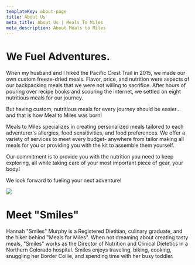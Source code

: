 ```yaml
---
templateKey: about-page
title: About Us
meta_title: About Us | Meals To Miles
meta_description: About Meals to Miles
---
```

# We Fuel Adventures.

When my husband and I hiked the Pacific Crest Trail in 2015, we made our own custom freeze-dried meals. Flavor, price, and nutrition were aspects of our backpacking meals that we were not willing to sacrifice. After hours of pouring over recipe books and scouring the internet, we settled on eight nutritious meals for our journey. 

But having custom, nutritious meals for every journey should be easier... and that is how Meal to Miles was born!

Meals to Miles specializes in creating personalized meals tailored to each adventurer's allergies, food sensitivities, and food preferences. We offer a variety of services to meet every budget- anywhere from tailor making all meals for you or providing you with the kit to assemble them yourself. 

Our commitment is to provide you with the nutrition you need to keep exploring, all while taking care of your most important piece of gear, your body! 

We look forward to fueling your next adventure!

![](/img/image-6.jpeg)

# Meet "Smiles"

Hannah "Smiles" Murphy is a Registered Dietitian, culinary graduate, and the hiker behind "Meals for Miles". When not dreaming about creating tasty meals, "Smiles" works as the Director of Nutrition and Clinical Dietetics in a Northern Colorado hospital. Smiles enjoys traveling, biking, cooking, snuggling her Border Collie, and spending time with her busy toddler.
